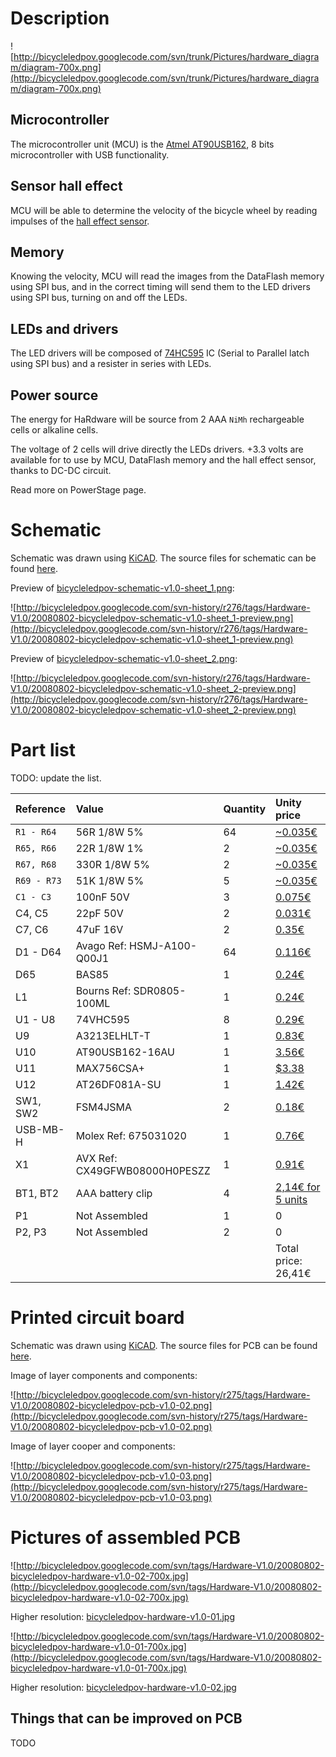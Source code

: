 # Description #
![http://bicycleledpov.googlecode.com/svn/trunk/Pictures/hardware_diagram/diagram-700x.png](http://bicycleledpov.googlecode.com/svn/trunk/Pictures/hardware_diagram/diagram-700x.png)

## Microcontroller ##
The microcontroller unit (MCU) is the [Atmel AT90USB162](http://www.atmel.com/dyn/products/product_card.asp?part_id=4097), 8 bits microcontroller with USB functionality.

## Sensor hall effect ##
MCU will be able to determine the velocity of the bicycle wheel by reading impulses of the [hall effect sensor](http://www.allegromicro.com/en/Products/Part_Numbers/3213/3213.pdf).

## Memory ##
Knowing the velocity, MCU will read the images from the DataFlash memory using SPI bus, and in the correct timing will send them to the LED drivers using SPI bus, turning on and off the LEDs.

## LEDs and drivers ##
The LED drivers will be composed of [74HC595](http://www.fairchildsemi.com/ds/MM%2FMM74HC595.pdf) IC (Serial to Parallel latch using SPI bus) and a resister in series with LEDs.

## Power source ##
The energy for HaRdware will be source from 2 AAA `NiMh` rechargeable cells or alkaline cells.

The voltage of 2 cells will drive directly the LEDs drivers. +3.3 volts are available for to use by MCU, DataFlash memory and the hall effect sensor, thanks to DC-DC circuit.

Read more on PowerStage page.

# Schematic #
Schematic was drawn using [KiCAD](ToOls.md). The source files for schematic can be found [here](http://code.google.com/p/bicycleledpov/source/browse/tags/Hardware-V1.0).

Preview of [bicycleledpov-schematic-v1.0-sheet\_1.png](http://bicycleledpov.googlecode.com/svn-history/r275/tags/Hardware-V1.0/bicycleledpov-schematic-v1.0-sheet_1.png):

![http://bicycleledpov.googlecode.com/svn-history/r276/tags/Hardware-V1.0/20080802-bicycleledpov-schematic-v1.0-sheet_1-preview.png](http://bicycleledpov.googlecode.com/svn-history/r276/tags/Hardware-V1.0/20080802-bicycleledpov-schematic-v1.0-sheet_1-preview.png)

Preview of [bicycleledpov-schematic-v1.0-sheet\_2.png](http://bicycleledpov.googlecode.com/svn-history/r275/tags/Hardware-V1.0/bicycleledpov-schematic-v1.0-sheet_2.png):

![http://bicycleledpov.googlecode.com/svn-history/r276/tags/Hardware-V1.0/20080802-bicycleledpov-schematic-v1.0-sheet_2-preview.png](http://bicycleledpov.googlecode.com/svn-history/r276/tags/Hardware-V1.0/20080802-bicycleledpov-schematic-v1.0-sheet_2-preview.png)

# Part list #

TODO: update the list.

| **Reference** | **Value** | **Quantity** | **Unity price** |
|:--------------|:----------|:-------------|:----------------|
| `R1 - R64`    | 56R 1/8W 5% | 64           | [~0.035€](http://pt.farnell.com/fixed) |
| `R65, R66`    | 22R 1/8W 1% | 2            | [~0.035€](http://pt.farnell.com/fixed) |
| `R67, R68`    | 330R 1/8W 5% | 2            | [~0.035€](http://pt.farnell.com/fixed) |
| `R69 - R73`   | 51K 1/8W 5% | 5            | [~0.035€](http://pt.farnell.com/fixed) |
| `C1 - C3`     | 100nF 50V | 3            | [0.075€](http://uk.farnell.com/9406387/passives/product.us0?sku=multicomp-u0805r104kct) |
| C4, C5        | 22pF 50V  | 2            | [0.031€](http://pt.farnell.com/1362555/passives/product.us0?sku=phycomp-223886115229) |
| C7, C6        | 47uF 16V  | 2            | [0.35€](http://pt.farnell.com/9695664/passives/product.us0?sku=panasonic-eeefk1c470ur) |
| D1 - D64      | Avago Ref: HSMJ-A100-Q00J1 | 64           | [0.116€](http://pt.farnell.com/jsp/search/productdetail.jsp?SKU=4134369) |
| D65           | BAS85     | 1            | [0.24€](http://uk.farnell.com/1097282/semiconductors-discretes/product.us0?sku=nxp-bas85) |
| L1            | Bourns Ref: SDR0805-100ML | 1            | [0.24€](http://uk.farnell.com/1463486/passives/product.us0?sku=bourns-sdr0805-100ml) |
| U1 - U8       | 74VHC595  | 8            | [0.29€](http://pt.farnell.com/1607849/semiconductors-integrated-circuits/product.us0?sku=texas-instruments-sn74hc595dr) |
| U9            | A3213ELHLT-T | 1            | [0.83€](http://pt.farnell.com/1457117/semiconductors-integrated-circuits/product.us0?sku=allegro-microsystems-a3213elhlt-t) |
| U10           | AT90USB162-16AU | 1            | [3.56€](http://pt.farnell.com/1455073/semiconductors-integrated-circuits/product.us0?sku=atmel-at90usb162-16au) |
| U11           | MAX756CSA+ | 1            | [$3.38](http://www.maxim-ic.com/quick_view2.cfm/qv_pk/1167/t/or) |
| U12           | AT26DF081A-SU | 1            | [1.42€](http://pt.farnell.com/1455015/semiconductors-integrated-circuits/product.us0?sku=atmel-at26df081a-su) |
| SW1, SW2      | FSM4JSMA  | 2            | [0.18€](http://pt.farnell.com/jsp/search/productdetail.jsp?SKU=3801305) |
| USB-MB-H      | Molex Ref: 675031020 | 1            | [0.76€](http://uk.farnell.com/1125348/connectors/product.us0?sku=molex-675031020) |
| X1            | AVX Ref: CX49GFWB08000H0PESZZ | 1            | [0.91€](http://uk.farnell.com/1368799/passives/product.us0?sku=avx-cx49gfwb08000h0peszz) |
| BT1, BT2      | AAA battery clip | 4            | [2,14€ for 5 units](http://uk.farnell.com/908721/electrical-circuit-protection/product.us0?sku=keystone-82) |
| P1            | Not Assembled | 1            | 0               |
| P2, P3        | Not Assembled | 2            | 0               |
|               |           |              | Total price: 26,41€ |

# Printed circuit board #
Schematic was drawn using [KiCAD](ToOls.md). The source files for PCB can be found [here](http://code.google.com/p/bicycleledpov/source/browse/tags/Hardware-V1.0).

Image of layer components and components:

![http://bicycleledpov.googlecode.com/svn-history/r275/tags/Hardware-V1.0/20080802-bicycleledpov-pcb-v1.0-02.png](http://bicycleledpov.googlecode.com/svn-history/r275/tags/Hardware-V1.0/20080802-bicycleledpov-pcb-v1.0-02.png)

Image of layer cooper and components:

![http://bicycleledpov.googlecode.com/svn-history/r275/tags/Hardware-V1.0/20080802-bicycleledpov-pcb-v1.0-03.png](http://bicycleledpov.googlecode.com/svn-history/r275/tags/Hardware-V1.0/20080802-bicycleledpov-pcb-v1.0-03.png)

# Pictures of assembled PCB #

![http://bicycleledpov.googlecode.com/svn/tags/Hardware-V1.0/20080802-bicycleledpov-hardware-v1.0-02-700x.jpg](http://bicycleledpov.googlecode.com/svn/tags/Hardware-V1.0/20080802-bicycleledpov-hardware-v1.0-02-700x.jpg)

Higher resolution: [bicycleledpov-hardware-v1.0-01.jpg](http://code.google.com/p/bicycleledpov/source/browse/tags/Hardware-V1.0/20080802-bicycleledpov-hardware-v1.0-01.jpg)

![http://bicycleledpov.googlecode.com/svn/tags/Hardware-V1.0/20080802-bicycleledpov-hardware-v1.0-01-700x.jpg](http://bicycleledpov.googlecode.com/svn/tags/Hardware-V1.0/20080802-bicycleledpov-hardware-v1.0-01-700x.jpg)

Higher resolution: [bicycleledpov-hardware-v1.0-02.jpg](http://code.google.com/p/bicycleledpov/source/browse/tags/Hardware-V1.0/20080802-bicycleledpov-hardware-v1.0-02.jpg)

## Things that can be improved on PCB ##
TODO